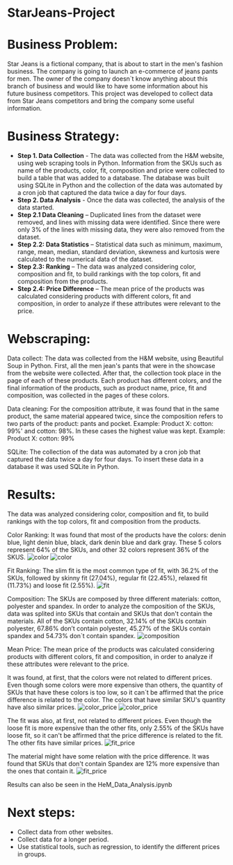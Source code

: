 # StarJeans-Project

# Business Problem:

Star Jeans is a fictional company, that is about to start in the men's fashion business. The company is going to launch an e-commerce of jeans pants for men. The owner of the company doesn`t know anything about this branch of business and would like to have some information about his future business competitors. 
This project was developed to collect data from Star Jeans competitors and bring the company some useful information.

# Business Strategy:
- **Step 1. Data Collection** - The data was collected from the H&M website, using web scraping tools in Python. Information from the SKUs such as name of the products, color, fit, composition and price were collected to build a table that was added to a database. The database was built using SQLite in Python and the collection of the data was automated by a cron job that captured the data twice a day for four days. 
- **Step 2. Data Analysis** - Once the data was collected, the analysis of the data started.  
- **Step 2.1 Data Cleaning** – Duplicated lines from the dataset were removed, and lines with missing data were identified. Since there were only 3% of the lines with missing data, they were also removed from the dataset.
- **Step 2.2: Data Statistics** – Statistical data such as minimum, maximum, range, mean, median, standard deviation, skewness and kurtosis were calculated to the numerical data of the dataset.
- **Step 2.3: Ranking** – The data was analyzed considering color, composition and fit, to build rankings with the top colors, fit and composition from the products.
- **Step 2.4: Price Difference** – The mean price of the products was calculated considering products with different colors, fit and composition, in order to analyze if these attributes were relevant to the price. 

# Webscraping:
Data collect:
The data was collected from the H&M website, using Beautiful Soup in Python.
First, all the men jean's pants that were in the showcase from the website were collected. 
After that, the collection took place in the page of each of these products.
Each product has different colors, and the final information of the products, such as product name, price, fit and composition, was collected in the pages of these colors.

Data cleaning:
For the composition attribute, it was found that in the same product, the same material appeared twice, since the composition refers to two parts of the product: pants and pocket. 
Example: Product X: cotton: 99%' and cotton: 98%.
In these cases the highest value was kept. 
Example: Product X: cotton: 99%

SQLite: 
The collection of the data was automated by a cron job that captured the data twice a day for four days. To insert these data in a database it was used SQLite in Python.

# Results:
The data was analyzed considering color, composition and fit, to build rankings with the top colors, fit and composition from the products.

Color Ranking:
It was found that most of the products have the colors: denin blue, light denin blue, black, dark denin blue and dark gray. These 5 colors represent 64% of the SKUs, and other 32 colors represent 36% of the SKUS. 
![color](https://github.com/gkunzler/Star-Jeans-Project/blob/main/img/table_sku_colors.JPG)
![color](https://github.com/gkunzler/Star-Jeans-Project/blob/main/img/qty_skus_colors.JPG)

Fit Ranking:
The slim fit is the most common type of fit, with 36.2% of the SKUs, followed by skinny fit (27.04%), regular fit (22.45%), relaxed fit (11.73%) and loose fit (2.55%).
![fit](https://github.com/gkunzler/Star-Jeans-Project/blob/main/img/qty_sku_fit.JPG)

Composition:
The SKUs are composed by three different materials: cotton, polyester and spandex. In order to analyze the composition of the SKUs, data was splited into SKUs that contain and SKUs that don't contain the materials.  All of the SKUs contain cotton, 32.14% of the SKUs contain polyester, 67.86% don’t contain polyester, 45.27% of the SKUs contain spandex and 54.73% don`t contain spandex.
![composition](https://github.com/gkunzler/Star-Jeans-Project/blob/main/img/qty_sku_materials.JPG)


Mean Price:
The mean price of the products was calculated considering products with different colors, fit and composition, in order to analyze if these attributes were relevant to the price. 

It was found, at first, that the colors were not related to different prices. Even though some colors were more expensive than others, the quantity of SKUs that have these colors is too low, so it can´t be affirmed that the price difference is related to the color. The colors that have similar SKU's quantity have also similar prices.
![color_price](https://github.com/gkunzler/Star-Jeans-Project/blob/main/img/mean_price_color_table.JPG)
![color_price](https://github.com/gkunzler/Star-Jeans-Project/blob/main/img/mean_price_color.JPG)

The fit was also, at first, not related to different prices. Even though the loose fit is more expensive than the other fits, only 2.55% of the SKUs have loose fit, so it can't be affirmed that the price difference is related to the fit.  The other fits have similar prices.
![fit_price](https://github.com/gkunzler/Star-Jeans-Project/blob/main/img/mean_price_fit.JPG)

The material might have some relation with the price difference. It was found that SKUs that don't contain Spandex are 12% more expensive than the ones that contain it.
![fit_price](https://github.com/gkunzler/Star-Jeans-Project/blob/main/img/mean_price_material.JPG)

Results can also be seen in the HeM_Data_Analysis.ipynb

# Next steps: 
- Collect data from other websites. 
- Collect data for a longer period.
- Use statistical tools, such as regression, to identify the different prices in groups.
